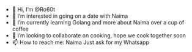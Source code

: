 - 👋 Hi, I’m @Ro60t
- 👀 I’m interested in going on a date with Naima
- 🌱 I’m currently learning Golang and more about Naima over a cup of coffee
- 💞️ I’m looking to collaborate on cooking, hope we cook together soon
- 📫 How to reach me: Naima Just ask for my Whatsapp

<!---
Ro60t/Ro60t is a ✨ special ✨ repository because its `README.md` (this file) appears on your GitHub profile.
You can click the Preview link to take a look at your changes.
--->
